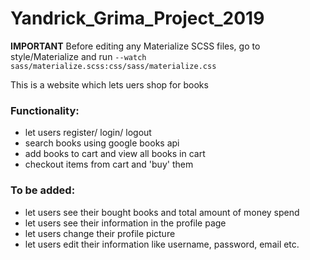 # Yandrick_Grima_Project_2019

**IMPORTANT** Before editing any Materialize SCSS files, go to style/Materialize and run
```--watch sass/materialize.scss:css/sass/materialize.css```

This is a website which lets uers shop for books

### Functionality: 
* let users register/ login/ logout
* search books using google books api
* add books to cart and view all books in cart
* checkout items from cart and 'buy' them

### To be added:
* let users see their bought books and total amount of money spend
* let users see their information in the profile page
* let users change their profile picture
* let users edit their information like username, password, email etc.